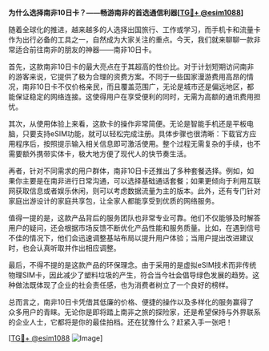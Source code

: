 **为什么选择南非10日卡？——畅游南非的首选通信利器[[TG💪+ @esim1088](https://t.me/s/esim1088)]**

随着全球化的推进，越来越多的人选择出国旅行、工作或学习，而手机卡和流量卡作为出行必备的工具之一，自然成为大家关注的重点。今天，我们就来聊聊一款非常适合前往南非的朋友的神器——南非10日卡。

首先，这款南非10日卡的最大亮点在于其超高的性价比。对于计划短期访问南非的游客来说，它提供了极为合理的资费方案。不同于一些国家漫游费用高昂的情况，南非10日卡不仅价格亲民，而且覆盖范围广，无论是城市还是偏远地区，都能保证稳定的网络连接。这使得用户在享受便利的同时，无需为高额的通讯费用担忧。

其次，从使用体验上来看，这款卡的操作非常简便。无论是智能手机还是平板电脑，只要支持eSIM功能，就可以轻松完成注册。具体步骤也很清晰：下载官方应用程序后，按照提示输入相关信息即可激活使用。整个过程无需复杂的手续，也不需要额外携带实体卡，极大地方便了现代人的快节奏生活。

再者，针对不同需求的用户群体，南非10日卡还推出了多种套餐选择。例如，如果你主要是在南非进行日常沟通，可以选择基础通话套餐；如果更倾向于利用互联网获取信息或者娱乐休闲，则可以考虑数据流量为主的版本。此外，还有专门针对家庭出游设计的家庭共享包，让全家人都能享受到优质的网络服务。

值得一提的是，这款产品背后的服务团队也非常专业可靠。他们不仅能够及时解答用户的疑问，还会根据市场反馈不断优化产品性能和服务质量。比如，在遇到信号不佳的情况下，他们会迅速调整基站布局以提升用户体验；当用户提出改进建议时，也会认真听取并作出相应调整。

最后，不得不提的是这款产品的环保理念。由于采用的是虚拟eSIM技术而非传统物理SIM卡，因此减少了塑料垃圾的产生，符合当今社会倡导绿色发展的趋势。这种做法既体现了企业的社会责任感，也为消费者树立了一个良好的榜样。

总而言之，南非10日卡凭借其低廉的价格、便捷的操作以及多样化的服务赢得了众多用户的青睐。无论你是即将踏上南非之旅的探险家，还是希望保持与外界联系的企业人士，它都将是你的最佳拍档。还在犹豫什么？赶紧入手一张吧！

[[TG💪+ @esim1088](https://t.me/s/esim1088) ![Image](https://i.postimg.cc/4NQfJmqS/Snipaste-2025-05-13-00-14-12.png)]